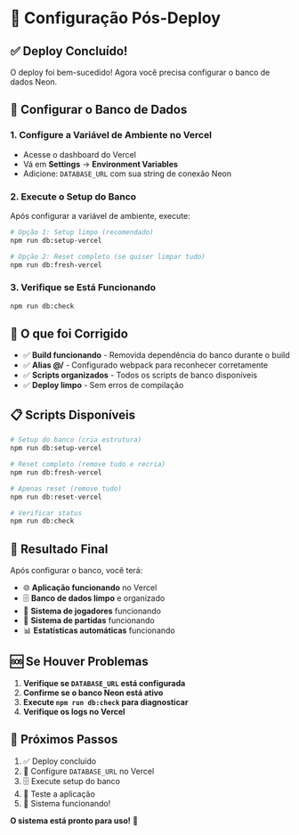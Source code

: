 # 🚀 Configuração Pós-Deploy

## ✅ Deploy Concluído!

O deploy foi bem-sucedido! Agora você precisa configurar o banco de dados Neon.

## 🔧 Configurar o Banco de Dados

### 1. **Configure a Variável de Ambiente no Vercel**
- Acesse o dashboard do Vercel
- Vá em **Settings** → **Environment Variables**
- Adicione: `DATABASE_URL` com sua string de conexão Neon

### 2. **Execute o Setup do Banco**
Após configurar a variável de ambiente, execute:

```bash
# Opção 1: Setup limpo (recomendado)
npm run db:setup-vercel

# Opção 2: Reset completo (se quiser limpar tudo)
npm run db:fresh-vercel
```

### 3. **Verifique se Está Funcionando**
```bash
npm run db:check
```

## 🎯 **O que foi Corrigido**

- ✅ **Build funcionando** - Removida dependência do banco durante o build
- ✅ **Alias @/** - Configurado webpack para reconhecer corretamente
- ✅ **Scripts organizados** - Todos os scripts de banco disponíveis
- ✅ **Deploy limpo** - Sem erros de compilação

## 📋 **Scripts Disponíveis**

```bash
# Setup do banco (cria estrutura)
npm run db:setup-vercel

# Reset completo (remove tudo e recria)
npm run db:fresh-vercel

# Apenas reset (remove tudo)
npm run db:reset-vercel

# Verificar status
npm run db:check
```

## 🎉 **Resultado Final**

Após configurar o banco, você terá:
- 🌐 **Aplicação funcionando** no Vercel
- 🗄️ **Banco de dados limpo** e organizado
- 👥 **Sistema de jogadores** funcionando
- 🎱 **Sistema de partidas** funcionando
- 📊 **Estatísticas automáticas** funcionando

## 🆘 **Se Houver Problemas**

1. **Verifique se `DATABASE_URL` está configurada**
2. **Confirme se o banco Neon está ativo**
3. **Execute `npm run db:check` para diagnosticar**
4. **Verifique os logs no Vercel**

## 🚀 **Próximos Passos**

1. ✅ Deploy concluído
2. 🔧 Configure `DATABASE_URL` no Vercel
3. 🗄️ Execute setup do banco
4. 🎯 Teste a aplicação
5. 🎉 Sistema funcionando!

**O sistema está pronto para uso!** 🎯
